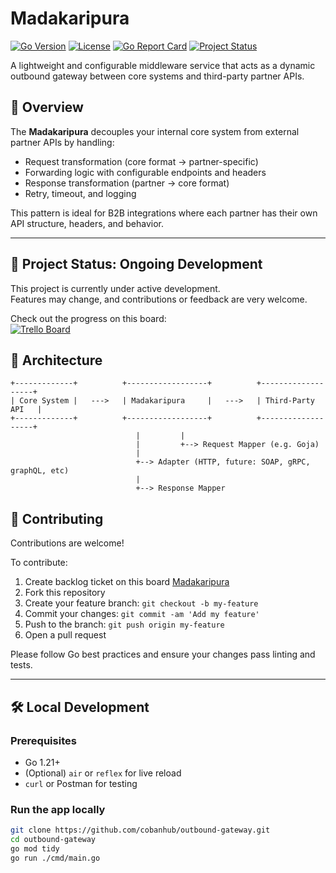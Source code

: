 # Madakaripura

[![Go Version](https://img.shields.io/badge/go-1.21+-brightgreen.svg)](https://golang.org/)
[![License](https://img.shields.io/github/license/cobanhub/outbound-gateway)](./LICENSE)
[![Go Report Card](https://goreportcard.com/badge/github.com/cobanhub/outbound-gateway)](https://goreportcard.com/report/github.com/cobanhub/outbound-gateway)
[![Project Status](https://img.shields.io/badge/status-active--development-yellow.svg)]()


A lightweight and configurable middleware service that acts as a dynamic outbound gateway between core systems and third-party partner APIs.

## 🚀 Overview

The **Madakaripura** decouples your internal core system from external partner APIs by handling:

- Request transformation (core format → partner-specific)
- Forwarding logic with configurable endpoints and headers
- Response transformation (partner → core format)
- Retry, timeout, and logging

This pattern is ideal for B2B integrations where each partner has their own API structure, headers, and behavior.

---

## 🚧 Project Status: Ongoing Development

This project is currently under active development.  
Features may change, and contributions or feedback are very welcome.

Check out the progress on this board: \
[![Trello Board](https://img.shields.io/badge/Trello-Board-blue?logo=trello&style=for-the-badge)](https://trello.com/b/1wuLhpMq/madakaripura)


## 🧱 Architecture

```text
+-------------+          +------------------+          +-------------------+
| Core System |   --->   | Madakaripura     |   --->   | Third-Party API   |
+-------------+          +------------------+          +-------------------+
                            |         |
                            |         +--> Request Mapper (e.g. Goja)
                            |
                            +--> Adapter (HTTP, future: SOAP, gRPC, graphQL, etc)
                            |
                            +--> Response Mapper
```

## 🤝 Contributing

Contributions are welcome!


To contribute:
1. Create backlog ticket on this board [Madakaripura](https://trello.com/b/1wuLhpMq/madakaripura)
2. Fork this repository
3. Create your feature branch: `git checkout -b my-feature`
4. Commit your changes: `git commit -am 'Add my feature'`
5. Push to the branch: `git push origin my-feature`
6. Open a pull request

Please follow Go best practices and ensure your changes pass linting and tests.

---

## 🛠️ Local Development

### Prerequisites

- Go 1.21+
- (Optional) `air` or `reflex` for live reload
- `curl` or Postman for testing

### Run the app locally

```bash
git clone https://github.com/cobanhub/outbound-gateway.git
cd outbound-gateway
go mod tidy
go run ./cmd/main.go
```